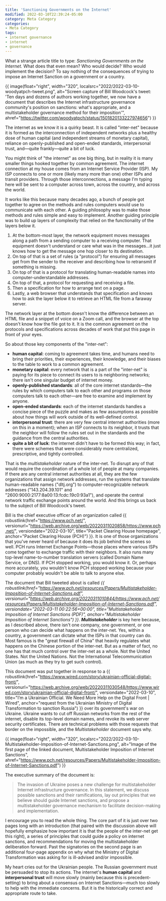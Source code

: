 ```yaml
---
title: 'Sanctioning Governments on the Internet'
modified: 2022-03-10T22:39:24-05:00
category: Meta Category
categories:
- Meta Category
tags:
- internet governance
- internet
- governance
---
```


What a strange article title to type: _Sanctioning Governments on the Internet._ 
What does that even mean? 
Who would decide? 
Who would implement the decision? 
To say nothing of the consequences of trying to impose an Internet Sanction on a government or a country. 

{{ image(float="right", width="320", localsrc="2022/2022-03-10-woodyatpch-tweet.png", alt="Screen capture of Bill Woodcock's tweet: 'Ten days and dozens of authors working together, we now have a document that describes the Internet infrastructure governance community's position on sanctions: what's appropriate, and a multistakeholder governance method for their imposition'", ahref="https://twitter.com/woodyatpch/status/1501820133227974656") }} 

The internet as we know it is a quirky beast. 
It is called "inter-net" because it is formed as the interconnection of independent networks plus a healthy dose of human capital (and independent streams of monetary capital), reliance on openly-published and open-ended standards, interpersonal trust, and—quite frankly—quite a bit of luck. 

You might think of "the internet" as one big thing, but in reality it is many smaller things hooked together by common agreement. 
The internet connection at my house comes from an Internet Service Provider (ISP). 
My ISP connects to one or more (likely many more than one) other ISPs and transit providers. 
Through those interconnections, a message I'm typing here will be sent to a computer across town, across the country, and across the world. 

It works like this because many decades ago, a bunch of people got together to agree on the methods and rules computers would use to communicate with each other. 
A guiding philosophy was to make those methods and rules simple and easy to implement. 
Another guiding principle was to build up layers of complexity that relied on the functionality of the layers below it. 

1. At the bottom-most layer, the network equipment moves messages along a path from a sending computer to a receiving computer. That equipment doesn't understand or care what was in the messages...it just knows how to get the message one hop closer to its destination. 
1. On top of that is a set of rules (a "protocol") for ensuring all messages get from the sender to the receiver and describing how to retransmit if something is missing. 
1. On top of that is a protocol for translating human-readable names into computer-understandable addresses.
1. On top of that, a protocol for requesting and receiving a file. 
1. Then a specification for how to arrange text on a page. 
1. Lastly, a web browser that understands that specification and knows how to ask the layer below it to retrieve an HTML file from a faraway server.

The network layer at the bottom doesn't know the difference between an HTML file and a snippet of voice on a Zoom call, and the browser at the top doesn't know how the file got to it. 
It is the common agreement on the protocols and specifications across decades of work that put this page in front of your eyes. 

So about those key components of the "inter-net":

* **human capital**: coming to agreement takes time, and humans need to bring their priorities, their experiences, their knowledge, and their biases to the table to work to a common agreement.
* **monetary capital**: every network that is a part of the "inter-net" is paying for its piece to connect its users to is neighboring networks; there isn't one singular budget of internet money.
* **openly-published standards**: all of the core internet standards—the rules by which computers talk to each other and programs on those computers talk to each other—are free to examine and implement by anyone.
* **open-ended standards**: each of the internet standards handles a concise piece of the puzzle and makes as few assumptions as possible about how things will work outside of its well-defined control.
* **interpersonal trust**: there are very few central internet authorities (more on this in a moment); when an ISP connects to its neighbor, it trusts that the neighbor will follow the rules set out in the standards and the guidance from the central authorities.
* **quite a bit of luck**: the internet didn't have to be formed this way; in fact, there were schemes that were considerably more centralized, prescriptive, and tightly controlled.

That is the *multistakeholder* nature of the inter-net. 
To disrupt any of that would require the coordination of a whole lot of people at many companies. 
If there are any central internet authorities at all, they are the few organizations that assign network addresses, run the systems that translate human-readable names ("dltj.org") to computer-recognizable network addresses ("143.204.39.101" and "2600:9000:2177:8a00:13:fcdc:19c0:93a1"), and operate the central network traffic exchange points around the world. 
And this brings us back to the subject of Bill Woodcock's tweet. 

Bill is the chief executive officer of an organization called {{ robustlink(href="https://www.pch.net/", versionurl="https://web.archive.org/web/20220311020858/https://www.pch.net/", versiondate="2022-03-10", title="Packet Clearing House homepage", anchor="Packet Clearing House (PCH)") }}. 
It is one of those organizations that you've never heard of because it does its job behind the scenes so well. 
PCH runs Internet Exchange Points—those places where various ISPs come together to exchange traffic with their neighbors. 
It also runs many top-level name-to-number translation servers (called Domain Name Service, or DNS). 
If PCH stopped working, you would know it. 
Or, perhaps more accurately, you wouldn't know PCH stopped working because your computer probably wouldn't be able to talk to anyone else. 

The document that Bill tweeted about is called _{{ robustlink(href="https://www.pch.net/resources/Papers/Multistakeholder-Imposition-of-Internet-Sanctions.pdf", versionurl="https://web.archive.org/20220311010844/https://www.pch.net/resources/Papers/Multistakeholder-Imposition-of-Internet-Sanctions.pdf", versiondate="2022-03-11 00:22:56+00:00", title="Multistakeholder Imposition of Internet Sanctions (PDF)", anchor="Multistakeholder Imposition of Internet Sanctions") }}_. 
***Multistakeholder*** is key here because, as I described above, there isn't one company, one government, or one person who can decide what happens on the inter-net. 
Yes, within a country, a government can dictate what the ISPs in that country can do. 
Most famous is the "great firewall of China" that heavily regulates what happens on the Chinese portion of the inter-net. 
But as a matter of fact, no one has that much control over the inter-net as a whole. 
Not the United States. 
Not the United Nations. 
Not the International Telecommunication Union (as much as they try to get such control). 

This document was put together in response to a {{ robustlink(href="https://www.wired.com/story/ukrainian-official-digital-front/", versionurl="https://web.archive.org/web/20220311030548/https://www.wired.com/story/ukrainian-official-digital-front/", versiondate="2022-03-10", title="I’m a Ukrainian Official. We Need More Help on the Digital Front | Wired", anchor="request from the Ukrainian Ministry of Digital Transformation to sanction Russia") }} over its government's war on Ukraine. 
Ukraine wants to cut off Russian networks from the rest of the internet, disable its top-level domain names, and revoke its web server security certificates. 
There are technical problems with those requests that border on the impossible, and the _Multistakeholder_ document says why. 

{{ image(float="right", width="320", localsrc="2022/2022-03-10-Multistakeholder-Imposition-of-Internet-Sanctions.png", alt="Image of the first page of the linked document, Multistakeholder Imposition of Internet Sanctions", ahref="https://www.pch.net/resources/Papers/Multistakeholder-Imposition-of-Internet-Sanctions.pdf") }} 

The executive summary of the document is:

>The invasion of Ukraine poses a new challenge for multistakeholder Internet infrastructure governance. In this statement, we discuss possible sanctions and their ramifications, lay out principles that we believe should guide Internet sanctions, and propose a multistakeholder governance mechanism to facilitate decision-making and implementation.

I encourage you to read the whole thing. 
The core part of it is just over two pages long with an introduction (that paired with the discussion above will hopefully emphasize how important it is that the people of the inter-net get this right), a series of principles that could guide a policy on internet sanctions, and recommendations for moving the multistakeholder deliberation forward. 
Past the signatories on the second page is an additional four-page appendix on why what the Ministry of Digital Transformation was asking for is ill-advised and/or impossible. 

My heart cries out for the Ukrainian people. 
The Russian government must be persuaded to stop its actions. 
The internet's **human capital** and **interpersonal trust** will move slowly (mainly because this is precedent-setting) to bring about a consensus on Internet Sanctions—much too slowly to help with the immediate concerns. 
But it is the historically correct and appropriate route to take. 